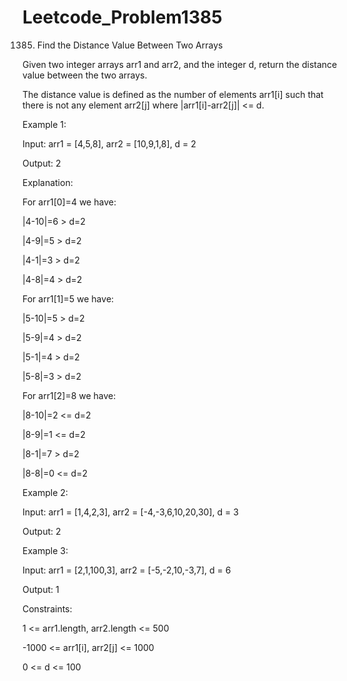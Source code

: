 # Leetcode_Problem1385



1385. Find the Distance Value Between Two Arrays



Given two integer arrays arr1 and arr2, and the integer d, return the distance value between the two arrays.




The distance value is defined as the number of elements arr1[i] such that there is not any element arr2[j] where |arr1[i]-arr2[j]| <= d.

 

Example 1:


Input: arr1 = [4,5,8], arr2 = [10,9,1,8], d = 2



Output: 2




Explanation: 





For arr1[0]=4 we have: 




|4-10|=6 > d=2 





|4-9|=5 > d=2 





|4-1|=3 > d=2 





|4-8|=4 > d=2 




For arr1[1]=5 we have: 




|5-10|=5 > d=2 




|5-9|=4 > d=2 




|5-1|=4 > d=2 




|5-8|=3 > d=2




For arr1[2]=8 we have:




|8-10|=2 <= d=2




|8-9|=1 <= d=2




|8-1|=7 > d=2




|8-8|=0 <= d=2




Example 2:







Input: arr1 = [1,4,2,3], arr2 = [-4,-3,6,10,20,30], d = 3





Output: 2




Example 3:





Input: arr1 = [2,1,100,3], arr2 = [-5,-2,10,-3,7], d = 6



Output: 1

 

Constraints:




1 <= arr1.length, arr2.length <= 500



-1000 <= arr1[i], arr2[j] <= 1000




0 <= d <= 100
